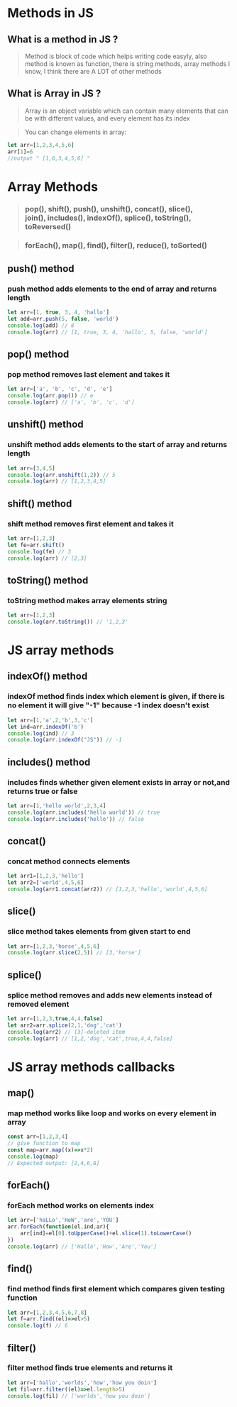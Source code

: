 # Methods in JS
## What is a method in JS ?
>Method is block of code which helps writing code easyly, also method is known as function, there is string methods, array methods I know, I think there are A LOT of other methods
## What is Array in JS ?
>Array is an object variable which can contain many elements that can be with different values, and every element has its index

>You can change elements in array:
```js
let arr=[1,2,3,4,5,6]
arr[1]=6
//output " [1,6,3,4,5,6] " 
```
# Array Methods
>### pop(), shift(), push(), unshift(), concat(), slice(), <br> join(), includes(), indexOf(), splice(), toString(), toReversed()

>### forEach(), map(), find(), filter(), reduce(), toSorted()

## push() method
### push method adds elements to the end of array and returns length
```js
let arr=[1, true, 3, 4, 'hallo']
let add=arr.push(5, false, 'world')
console.log(add) // 8
console.log(arr) // [1, true, 3, 4, 'hallo', 5, false, 'world']
```
## pop() method
### pop method removes last element and takes it
```js
let arr=['a', 'b', 'c', 'd', 'e']
console.log(arr.pop()) // e
console.log(arr) // ['a', 'b', 'c', 'd']
```
## unshift() method
### unshift method adds elements to the start of array and returns length
```js
let arr=[3,4,5]
console.log(arr.unshift(1,2)) // 5
console.log(arr) // [1,2,3,4,5]
```
## shift() method
### shift method removes first element and takes it
```js
let arr=[1,2,3]
let fe=arr.shift()
console.log(fe) // 3
console.log(arr) // [2,3]
```
## toString() method
### toString method makes array elements string
```js
let arr=[1,2,3]
console.log(arr.toString()) // '1,2,3'
```
# JS array methods
## indexOf() method
### indexOf method finds index which element is given, if there is no element it will give "-1" because -1 index doesn't exist
```js
let arr=[1,'a',2,'b',3,'c']
let ind=arr.indexOf('b')
console.log(ind) // 3
console.log(arr.indexOf("JS")) // -1
```
## includes() method
### includes finds whether given element exists in array or not,and returns true or false
```js
let arr=[1,'hello world',2,3,4]
console.log(arr.includes('hello world')) // true
console.log(arr.includes('hello')) // false
```
## concat()
### concat method connects elements
```js
let arr1=[1,2,3,'hello']
let arr2=['world',4,5,6]
console.log(arr1.concat(arr2)) // [1,2,3,'hello','world',4,5,6]
```
## slice()
### slice method takes elements from given start to end
```js
let arr=[1,2,3,'horse',4,5,6]
console.log(arr.slice(2,5)) // [3,'horse']
```
## splice()
### splice method removes and adds new elements instead of removed element
```js
let arr=[1,2,3,true,4,4,false]
let arr2=arr.splice(2,1,'dog','cat')
console.log(arr2) // [3]-deleted item
console.log(arr) // [1,2,'dog','cat',true,4,4,false]
```
# JS array methods callbacks
## map()
### map method works like loop and works on every element in array
```js
const arr=[1,2,3,4]
// give function to map 
const map=arr.map((x)=>x*2)
console.log(map)
// Expected output: [2,4,6,8]  
```
## forEach()
### forEach method works on elements index
```js
let arr=['haLLo','HoW','are','YOU']
arr.forEach(function(el,ind,ar){
    arr[ind]=el[0].toUpperCase()+el.slice(1).toLowerCase()
})
console.log(arr) // ['Hallo','How','Are','You']
```
## find()
### find method finds first element which compares given testing function
```js
let arr=[1,2,3,4,5,6,7,8]
let f=arr.find((el)=>el>5)
console.log(f) // 6
```
## filter()
### filter method finds true elements and returns it
```js
let arr=['hallo','worlds','how','how you doin']
let fil=arr.filter((el)=>el.length>5)
console.log(fil) // ['worlds','how you doin']
```